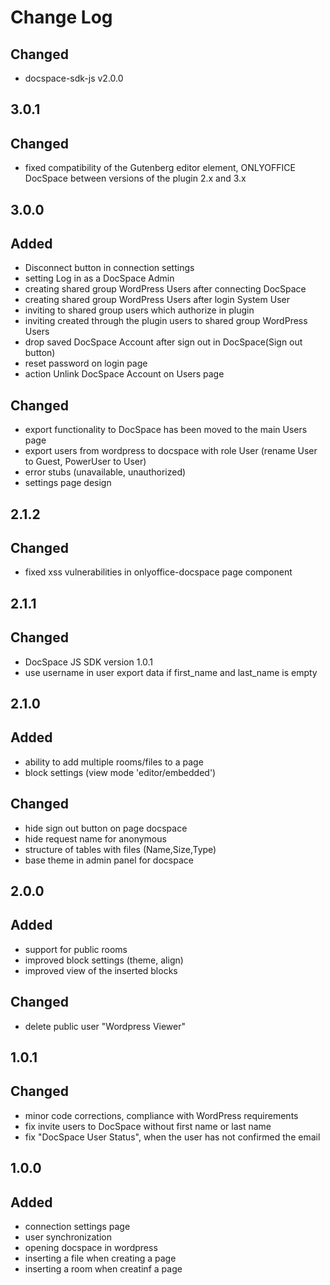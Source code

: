 # Change Log

##
## Changed
- docspace-sdk-js v2.0.0

## 3.0.1
## Changed
- fixed compatibility of the Gutenberg editor element, ONLYOFFICE DocSpace between versions of the plugin 2.x and 3.x

## 3.0.0
## Added
- Disconnect button in connection settings
- setting Log in as a DocSpace Admin
- creating shared group WordPress Users after connecting DocSpace
- creating shared group WordPress Users after login System User
- inviting to shared group users which authorize in plugin
- inviting created through the plugin users to shared group WordPress Users
- drop saved DocSpace Account after sign out in DocSpace(Sign out button)
- reset password on login page
- action Unlink DocSpace Account on Users page

## Changed
- export functionality to DocSpace has been moved to the main Users page
- export users from wordpress to docspace with role User (rename User to Guest, PowerUser to User)
- error stubs (unavailable, unauthorized)
- settings page design

## 2.1.2
## Changed
- fixed xss vulnerabilities in onlyoffice-docspace page component

## 2.1.1
## Changed 
- DocSpace JS SDK version 1.0.1
- use username in user export data if first_name and last_name is empty 

## 2.1.0
## Added 
- ability to add multiple rooms/files to a page
- block settings (view mode 'editor/embedded')

## Changed
- hide sign out button on page docspace
- hide request name for anonymous
- structure of tables with files (Name,Size,Type)
- base theme in admin panel for docspace

## 2.0.0
## Added
- support for public rooms
- improved block settings (theme, align)
- improved view of the inserted blocks

## Changed
- delete public user "Wordpress Viewer"

## 1.0.1
## Changed
- minor code corrections, compliance with WordPress requirements
- fix invite users to DocSpace without first name or last name
- fix "DocSpace User Status", when the user has not confirmed the email

## 1.0.0
## Added
- connection settings page
- user synchronization
- opening docspace in wordpress
- inserting a file when creating a page
- inserting a room when creatinf a page
